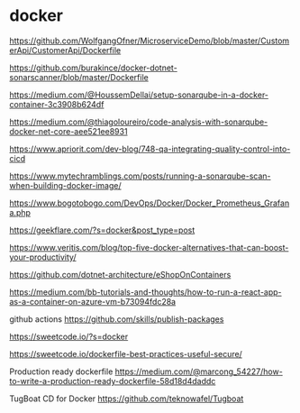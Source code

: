 # docker

https://github.com/WolfgangOfner/MicroserviceDemo/blob/master/CustomerApi/CustomerApi/Dockerfile

https://github.com/burakince/docker-dotnet-sonarscanner/blob/master/Dockerfile

https://medium.com/@HoussemDellai/setup-sonarqube-in-a-docker-container-3c3908b624df

https://medium.com/@thiagoloureiro/code-analysis-with-sonarqube-docker-net-core-aee521ee8931

https://www.apriorit.com/dev-blog/748-qa-integrating-quality-control-into-cicd

https://www.mytechramblings.com/posts/running-a-sonarqube-scan-when-building-docker-image/

https://www.bogotobogo.com/DevOps/Docker/Docker_Prometheus_Grafana.php

https://geekflare.com/?s=docker&post_type=post

https://www.veritis.com/blog/top-five-docker-alternatives-that-can-boost-your-productivity/

https://github.com/dotnet-architecture/eShopOnContainers

https://medium.com/bb-tutorials-and-thoughts/how-to-run-a-react-app-as-a-container-on-azure-vm-b73094fdc28a

github actions
https://github.com/skills/publish-packages

https://sweetcode.io/?s=docker

https://sweetcode.io/dockerfile-best-practices-useful-secure/


Production ready dockerfile
https://medium.com/@marcong_54227/how-to-write-a-production-ready-dockerfile-58d18d4daddc


TugBoat CD for Docker
https://github.com/teknowafel/Tugboat
